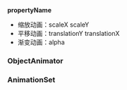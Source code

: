 **propertyName**   
- 缩放动画：scaleX scaleY   
- 平移动画：translationY translationX   
- 渐变动画：alpha   




### ObjectAnimator ###




### AnimationSet ###